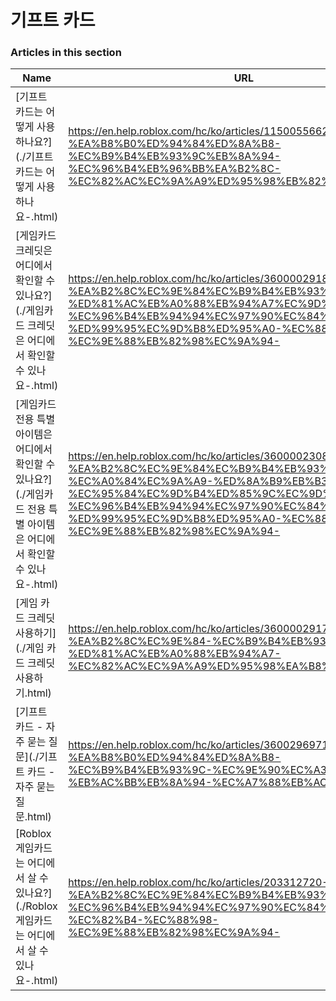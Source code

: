 # 기프트 카드  
### Articles in this section
Name|URL
-|-
[기프트 카드는 어떻게 사용하나요?](./기프트 카드는 어떻게 사용하나요-.html) |https://en.help.roblox.com/hc/ko/articles/115005566223-%EA%B8%B0%ED%94%84%ED%8A%B8-%EC%B9%B4%EB%93%9C%EB%8A%94-%EC%96%B4%EB%96%BB%EA%B2%8C-%EC%82%AC%EC%9A%A9%ED%95%98%EB%82%98%EC%9A%94-
[게임카드 크레딧은 어디에서 확인할 수 있나요?](./게임카드 크레딧은 어디에서 확인할 수 있나요-.html) |https://en.help.roblox.com/hc/ko/articles/360000291806-%EA%B2%8C%EC%9E%84%EC%B9%B4%EB%93%9C-%ED%81%AC%EB%A0%88%EB%94%A7%EC%9D%80-%EC%96%B4%EB%94%94%EC%97%90%EC%84%9C-%ED%99%95%EC%9D%B8%ED%95%A0-%EC%88%98-%EC%9E%88%EB%82%98%EC%9A%94-
[게임카드 전용 특별 아이템은 어디에서 확인할 수 있나요?](./게임카드 전용 특별 아이템은 어디에서 확인할 수 있나요-.html) |https://en.help.roblox.com/hc/ko/articles/360000230863-%EA%B2%8C%EC%9E%84%EC%B9%B4%EB%93%9C-%EC%A0%84%EC%9A%A9-%ED%8A%B9%EB%B3%84-%EC%95%84%EC%9D%B4%ED%85%9C%EC%9D%80-%EC%96%B4%EB%94%94%EC%97%90%EC%84%9C-%ED%99%95%EC%9D%B8%ED%95%A0-%EC%88%98-%EC%9E%88%EB%82%98%EC%9A%94-
[게임 카드 크레딧 사용하기](./게임 카드 크레딧 사용하기.html) |https://en.help.roblox.com/hc/ko/articles/360000291786-%EA%B2%8C%EC%9E%84-%EC%B9%B4%EB%93%9C-%ED%81%AC%EB%A0%88%EB%94%A7-%EC%82%AC%EC%9A%A9%ED%95%98%EA%B8%B0
[기프트 카드 - 자주 묻는 질문](./기프트 카드 - 자주 묻는 질문.html) |https://en.help.roblox.com/hc/ko/articles/360029697131-%EA%B8%B0%ED%94%84%ED%8A%B8-%EC%B9%B4%EB%93%9C-%EC%9E%90%EC%A3%BC-%EB%AC%BB%EB%8A%94-%EC%A7%88%EB%AC%B8
[Roblox 게임카드는 어디에서 살 수 있나요?](./Roblox 게임카드는 어디에서 살 수 있나요-.html) |https://en.help.roblox.com/hc/ko/articles/203312720-Roblox-%EA%B2%8C%EC%9E%84%EC%B9%B4%EB%93%9C%EB%8A%94-%EC%96%B4%EB%94%94%EC%97%90%EC%84%9C-%EC%82%B4-%EC%88%98-%EC%9E%88%EB%82%98%EC%9A%94-